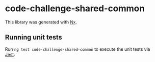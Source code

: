 # code-challenge-shared-common

This library was generated with [Nx](https://nx.dev).

## Running unit tests

Run `ng test code-challenge-shared-common` to execute the unit tests via [Jest](https://jestjs.io).
